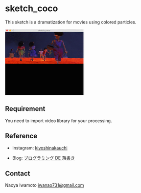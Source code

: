 # sketch_coco

This sketch is a dramatization for movies using colored particles.

![](coco.gif)

## Requirement
You need to import video library for your processing.

## Reference

+ Instagram: [kiyoshinakauchi](https://www.instagram.com/p/BewFzGfFXYY/?taken-by=kiyoshinakauchi)  

+ Blog: [プログラミング DE 落書き](http://junkiyoshi.com/insta20180203/)


## Contact
Naoya Iwamoto
iwanao731@gmail.com

